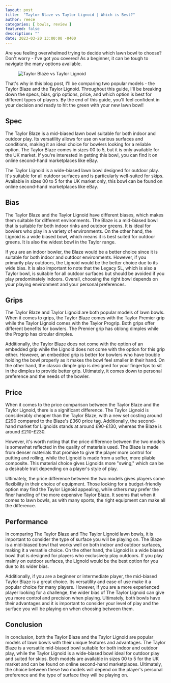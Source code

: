 ```yaml
---
layout: post
title:  "Taylor Blaze vs Taylor Lignoid | Which is Best?"
author: reece
categories: [ bowls, review ]
featured: false
description: ""
date: 2023-03-20 13:00:00 -0400
---
```

    

<!-- wp:paragraph -->
<p xmlns="http://www.w3.org/1999/xhtml">Are you feeling overwhelmed trying to decide which lawn bowl to choose? Don't worry - I've got you covered! As a beginner, it can be tough to navigate the many options available. </p>
<!-- /wp:paragraph -->

<!-- wp:image {"id":2043,"sizeSlug":"large","linkDestination":"none"} -->
<figure class="wp-block-image size-large"><img src="/img/posts/taylor-blaze-vs-taylor-lignoid-1024x576.jpg" alt="Taylor Blaze vs Taylor Lignoid" class="wp-image-2043"/></figure>
<!-- /wp:image -->

<!-- wp:paragraph -->
<p>That's why in this blog post, I'll be comparing two popular models - the Taylor Blaze and the Taylor Lignoid. Throughout this guide, I'll be breaking down the specs, bias, grip options, price, and which option is best for different types of players. By the end of this guide, you'll feel confident in your decision and ready to hit the green with your new lawn bowl!</p>
<!-- /wp:paragraph -->

<!-- wp:heading -->
<h2>Spec</h2>
<!-- /wp:heading -->

<!-- wp:paragraph -->
<p>The Taylor Blaze is a mid-biased lawn bowl suitable for both indoor and outdoor play. Its versatility allows for use on various surfaces and conditions, making it an ideal choice for bowlers looking for a reliable option. The Taylor Blaze comes in sizes 00 to 5, but it is only available for the UK market. If you're interested in getting this bowl, you can find it on online second-hand marketplaces like eBay.</p>
<!-- /wp:paragraph -->

<!-- wp:paragraph -->
<p>The Taylor Lignoid is a wide-biased lawn bowl designed for outdoor play. It's suitable for all outdoor surfaces and is particularly well-suited for skips. Available in sizes 00 to 5 for the UK market only, this bowl can be found on online second-hand marketplaces like eBay.</p>
<!-- /wp:paragraph -->

<!-- wp:heading -->
<h2>Bias</h2>
<!-- /wp:heading -->

<!-- wp:paragraph -->
<p>The Taylor Blaze and the Taylor Lignoid have different biases, which makes them suitable for different environments. The Blaze is a mid-biased bowl that is suitable for both indoor rinks and outdoor greens. It is ideal for bowlers who play in a variety of environments. On the other hand, the Lignoid is a wide biased bowl, which means it is best suited for outdoor greens. It is also the widest bowl in the Taylor range.</p>
<!-- /wp:paragraph -->

<!-- wp:paragraph -->
<p>If you are an indoor bowler, the Blaze would be a better choice since it is suitable for both indoor and outdoor environments. However, if you primarily play outdoors, the Lignoid would be the better choice due to its wide bias. It is also important to note that the Legacy SL, which is also a Taylor bowl, is suitable for all outdoor surfaces but should be avoided if you play predominately indoors. Overall, choosing the right bowl depends on your playing environment and your personal preferences.</p>
<!-- /wp:paragraph -->

<!-- wp:heading -->
<h2>Grips</h2>
<!-- /wp:heading -->

<!-- wp:paragraph -->
<p>The Taylor Blaze and Taylor Lignoid are both popular models of lawn bowls. When it comes to grips, the Taylor Blaze comes with the Taylor Premier grip while the Taylor Lignoid comes with the Taylor Progrip. Both grips offer different benefits for bowlers. The Premier grip has oblong dimples while the Progrip has circular dimples.</p>
<!-- /wp:paragraph -->

<!-- wp:paragraph -->
<p>Additionally, the Taylor Blaze does not come with the option of an embedded grip while the Lignoid does not come with the option for this grip either. However, an embedded grip is better for bowlers who have trouble holding the bowl properly as it makes the bowl feel smaller in their hand. On the other hand, the classic dimple grip is designed for your fingertips to sit in the dimples to provide better grip. Ultimately, it comes down to personal preference and the needs of the bowler.</p>
<!-- /wp:paragraph -->

<!-- wp:heading -->
<h2>Price</h2>
<!-- /wp:heading -->

<!-- wp:paragraph -->
<p>When it comes to the price comparison between the Taylor Blaze and the Taylor Lignoid, there is a significant difference. The Taylor Lignoid is considerably cheaper than the Taylor Blaze, with a new set costing around £290 compared to the Blaze's £360 price tag. Additionally, the second-hand market for Lignoids stands at around £90-£130, whereas the Blaze is around £210-£230.</p>
<!-- /wp:paragraph -->

<!-- wp:paragraph -->
<p>However, it's worth noting that the price difference between the two models is somewhat reflected in the quality of materials used. The Blaze is made from denser materials that promise to give the player more control for putting and rolling, while the Lignoid is made from a softer, more pliable composite. This material choice gives Lignoids more "swing," which can be a desirable trait depending on a player's style of play.</p>
<!-- /wp:paragraph -->

<!-- wp:paragraph -->
<p>Ultimately, the price difference between the two models gives players some flexibility in their choice of equipment. Those looking for a budget-friendly option may find the Taylor Lignoid appealing, while others may prefer the finer handling of the more expensive Taylor Blaze. It seems that when it comes to lawn bowls, as with many sports, the right equipment can make all the difference.</p>
<!-- /wp:paragraph -->

<!-- wp:heading -->
<h2>Performance</h2>
<!-- /wp:heading -->

<!-- wp:paragraph -->
<p>In comparing The Taylor Blaze and The Taylor Lignoid lawn bowls, it is important to consider the type of surface you will be playing on. The Blaze is a mid-biased bowl that works well on both indoor and outdoor surfaces, making it a versatile choice. On the other hand, the Lignoid is a wide biased bowl that is designed for players who exclusively play outdoors. If you play mainly on outdoor surfaces, the Lignoid would be the best option for you due to its wider bias.</p>
<!-- /wp:paragraph -->

<!-- wp:paragraph -->
<p>Additionally, if you are a beginner or intermediate player, the mid-biased Taylor Blaze is a great choice. Its versatility and ease of use make it a popular choice for many players. However, if you are a more experienced player looking for a challenge, the wider bias of The Taylor Lignoid can give you more control and precision when playing. Ultimately, both bowls have their advantages and it is important to consider your level of play and the surface you will be playing on when choosing between them.</p>
<!-- /wp:paragraph -->

<!-- wp:heading -->
<h2>Conclusion</h2>
<!-- /wp:heading -->

<!-- wp:paragraph -->
<p>In conclusion, both the Taylor Blaze and the Taylor Lignoid are popular models of lawn bowls with their unique features and advantages. The Taylor Blaze is a versatile mid-biased bowl suitable for both indoor and outdoor play, while the Taylor Lignoid is a wide-biased bowl ideal for outdoor play and suited for skips. Both models are available in sizes 00 to 5 for the UK market and can be found on online second-hand marketplaces. Ultimately, the choice between these two models will depend on the player's personal preference and the type of surface they will be playing on.</p>
<!-- /wp:paragraph -->
    